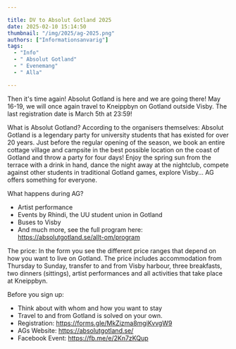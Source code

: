 ```yaml
---

title: DV to Absolut Gotland 2025
date: 2025-02-10 15:14:50
thumbnail: "/img/2025/ag-2025.png"
authors: ["Informationsanvarig"]
tags: 
  - "Info"
  - " Absolut Gotland"
  - " Evenemang"
  - " Alla"

---
```

Then it's time again! Absolut Gotland is here and we are going there! May 16-19, we will once again travel to Kneippbyn on Gotland outside Visby.
The last registration date is March 5th at 23:59!

What is Absolut Gotland?
According to the organisers themselves: Absolut Gotland is a legendary party for university students that has existed for over 20 years. Just before the regular opening of the season, we book an entire cottage village and campsite in the best possible location on the coast of Gotland and throw a party for four days! Enjoy the spring sun from the terrace with a drink in hand, dance the night away at the nightclub, compete against other students in traditional Gotland games, explore Visby... AG offers something for everyone.

What happens during AG?
- Artist performance
- Events by Rhindi, the UU student union in Gotland
- Buses to Visby
- And much more, see the full program here: https://absolutgotland.se/allt-om/program

The price:
In the form you see the different price ranges that depend on how you want to live on Gotland. The price includes accommodation from Thursday to Sunday, transfer to and from Visby harbour, three breakfasts, two dinners (sittings), artist performances and all activities that take place at Kneippbyn.

Before you sign up:
- Think about with whom and how you want to stay
- Travel to and from Gotland is solved on your own.
- Registration: https://forms.gle/MkZizma8mgiKvvgW9
- AGs Website: https://absolutgotland.se/
- Facebook Event: https://fb.me/e/2Kn7zKQup